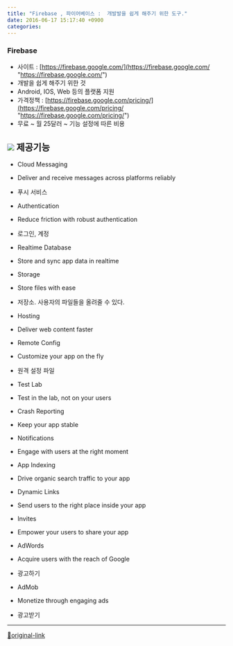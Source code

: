 ```yaml
---
title: "Firebase , 파이어베이스 :  개발발을 쉽게 해주기 위한 도구."
date: 2016-06-17 15:17:40 +0900
categories: 
---
```

  

### Firebase

- 사이트 : [https://firebase.google.com/](https://firebase.google.com/ "https://firebase.google.com/")
- 개발을 쉽게 해주기 위한 것
- Android, IOS, Web 등의 플랫폼 지원
- 가격정책 : [https://firebase.google.com/pricing/](https://firebase.google.com/pricing/ "https://firebase.google.com/pricing/")
- 무료 ~ 월 25달러 ~ 기능 설정에 따른 비용


  
  
![](https://lh3.googleusercontent.com/Jp5DG28Mj668TyylbnjcCjNvzh-9-IjxT1IixnKrOziswXJzQZZ8GUpRobmQPba0vvINC8c6GymEni3UYcAX3uLVdHFz0Z_x=s888)
제공기능
- 
- Cloud Messaging
- Deliver and receive messages across platforms reliably
- 푸시 서비스

- Authentication
- Reduce friction with robust authentication
- 로그인, 계정

- Realtime Database
- Store and sync app data in realtime

- Storage
- Store files with ease
- 저장소. 사용자의 파일들을 올려줄 수 있다.

- Hosting
- Deliver web content faster

- Remote Config
- Customize your app on the fly
- 원격 설정 파일

- Test Lab
- Test in the lab, not on your users

- Crash Reporting
- Keep your app stable

- Notifications
- Engage with users at the right moment

- App Indexing
- Drive organic search traffic to your app

- Dynamic Links
- Send users to the right place inside your app

- Invites
- Empower your users to share your app

- AdWords
- Acquire users with the reach of Google
- 광고하기

- AdMob
- Monetize through engaging ads
- 광고받기






***
[🔗original-link](http://www.mins01.com/mh/tech/read/1012)
